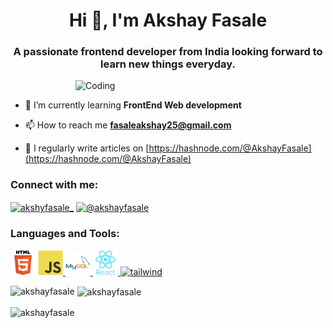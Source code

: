 <h1 align="center">Hi 👋, I'm Akshay Fasale</h1>
<h3 align="center">A passionate frontend developer from India looking forward to learn new things everyday.</h3>
<img align="right" alt="Coding" width="400" src="https://cdn.dribbble.com/users/1292677/screenshots/6139167/media/fcf7fd0c619bb87706533079240915f3.gif">




<!-- <p align="left"> <a href="https://github.com/ryo-ma/github-profile-trophy"><img src="https://github-profile-trophy.vercel.app/?username=akshayfasale" alt="akshayfasale" /></a> </p> -->
<br>

- 🌱 I’m currently learning **FrontEnd Web development**

- 📫 How to reach me **fasaleakshay25@gmail.com**

- 📝 I regularly write articles on [https://hashnode.com/@AkshayFasale](https://hashnode.com/@AkshayFasale)

<h3 align="left">Connect with me:</h3>
<p align="left">
<a href="https://twitter.com/akshyfasale_" target="blank"><img align="center" src="https://raw.githubusercontent.com/rahuldkjain/github-profile-readme-generator/master/src/images/icons/Social/twitter.svg" alt="akshyfasale_" height="30" width="40" /></a>
<a href="https://hashnode.com/@akshayfasale" target="blank"><img align="center" src="https://raw.githubusercontent.com/rahuldkjain/github-profile-readme-generator/master/src/images/icons/Social/hashnode.svg" alt="@akshayfasale" height="30" width="40" /></a>
</p>

<h3 align="left">Languages and Tools:</h3>
<p align="left"> <img src="https://raw.githubusercontent.com/devicons/devicon/master/icons/html5/html5-original-wordmark.svg" alt="html5" width="40" height="40"/> </a> <a href="https://developer.mozilla.org/en-US/docs/Web/JavaScript" target="_blank" rel="noreferrer"> <img src="https://raw.githubusercontent.com/devicons/devicon/master/icons/javascript/javascript-original.svg" alt="javascript" width="40" height="40"/> </a>  <a href="https://www.mysql.com/" target="_blank" rel="noreferrer"> <img src="https://raw.githubusercontent.com/devicons/devicon/master/icons/mysql/mysql-original-wordmark.svg" alt="mysql" width="40" height="40"/> </a> <a href="https://reactjs.org/" target="_blank" rel="noreferrer"> <img src="https://raw.githubusercontent.com/devicons/devicon/master/icons/react/react-original-wordmark.svg" alt="react" width="40" height="40"/> </a> <a href="https://tailwindcss.com/" target="_blank" rel="noreferrer"> <img src="https://www.vectorlogo.zone/logos/tailwindcss/tailwindcss-icon.svg" alt="tailwind" width="40" height="40"/> </a> </p>

<p><img align="left" src="https://github-readme-stats.vercel.app/api/top-langs?username=akshayfasale&show_icons=true&locale=en&layout=compact" alt="akshayfasale" /></p>

<p>&nbsp;<img align="center" src="https://github-readme-stats.vercel.app/api?username=akshayfasale&show_icons=true&locale=en" alt="akshayfasale" /></p>

<p><img align="center" src="https://github-readme-streak-stats.herokuapp.com/?user=akshayfasale&" alt="akshayfasale" /></p>
